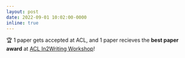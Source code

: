 ```yaml
---
layout: post
date: 2022-09-01 10:02:00-0000
inline: true
---
```


🏆 1 paper gets accepted at ACL, and 1 paper recieves the **best paper award** at [ACL In2Writing Workshop](https://in2writing.glitch.me/archive/2022/papers.html)! 